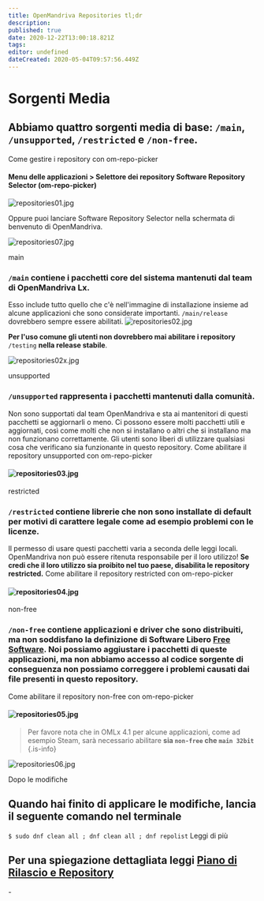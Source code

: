 ```yaml
---
title: OpenMandriva Repositories tl;dr
description: 
published: true
date: 2020-12-22T13:00:18.821Z
tags: 
editor: undefined
dateCreated: 2020-05-04T09:57:56.449Z
---
```


# Sorgenti Media
## Abbiamo quattro sorgenti media di base: `/main`, `/unsupported`, `/restricted` e `/non-free`.
Come gestire i repository con om-repo-picker
#### Menu delle applicazioni > Selettore dei repository Software Repository Selector (om-repo-picker)

![repositories01.jpg](/images/repositories01.jpg)

Oppure puoi lanciare Software Repository Selector nella schermata di benvenuto di OpenMandriva.

![repositories07.jpg](/images/repositories07.jpg)

main

### `/main` contiene i pacchetti core del sistema mantenuti dal team di OpenMandriva Lx.
Esso include tutto quello che c'è nell'immagine di installazione insieme ad alcune applicazioni che sono considerate importanti. `/main/release` dovrebbero sempre essere abilitati.
![repositories02.jpg](/images/repositories02.jpg)

**Per l'uso comune gli utenti non dovrebbero mai abilitare i repository** `/testing` **nella release stabile**.

![repositories02x.jpg](/images/repositories02x.jpg)

unsupported

### `/unsupported` rappresenta i pacchetti mantenuti dalla comunità.
Non sono supportati dal team OpenMandriva e sta ai mantenitori di questi pacchetti se aggiornarli o meno.
Ci possono essere molti pacchetti utili e aggiornati, così come molti che non si installano o altri che si installano ma non funzionano correttamente. Gli utenti sono liberi di utilizzare qualsiasi cosa che verificano sia funzionante in questo repository.
Come abilitare il repository unsupported con om-repo-picker
#### ![repositories03.jpg](/images/repositories03.jpg)

restricted

### `/restricted` contiene librerie che non sono installate di default per motivi di carattere legale come ad esempio problemi con le licenze.
Il permesso di usare questi pacchetti varia a seconda delle leggi locali. OpenMandriva non può essere ritenuta responsabile per il loro utilizzo!
**Se credi che il loro utilizzo sia proibito nel tuo paese, disabilita le repository restricted.**
Come abilitare il repository restricted con om-repo-picker
#### ![repositories04.jpg](/images/repositories04.jpg)

non-free

### `/non-free` contiene applicazioni e driver che sono distribuiti, ma non soddisfano la definizione di Software Libero [Free Software](https://en.wikipedia.org/wiki/The_Free_Software_Definition). Noi possiamo aggiustare i pacchetti di queste applicazioni, ma **non abbiamo accesso al codice sorgente di conseguenza non possiamo correggere i problemi causati dai file presenti in questo repository**.
Come abilitare il repository non-free con om-repo-picker
#### ![repositories05.jpg](/images/repositories05.jpg)

> Per favore nota che in OMLx 4.1 per alcune applicazioni, come ad esempio Steam, sarà necessario abilitare **sia `non-free` che `main 32bit`**
{.is-info}

![repositories06.jpg](/images/repositories08.jpg)


Dopo le modifiche

## Quando hai finito di applicare le modifiche, lancia il seguente comando nel terminale
`$ sudo dnf clean all ; dnf clean all ; dnf repolist`
Leggi di più

## Per una spiegazione dettagliata leggi  [Piano di Rilascio e Repository](/doc/release-plan-and-repositories)
\-
